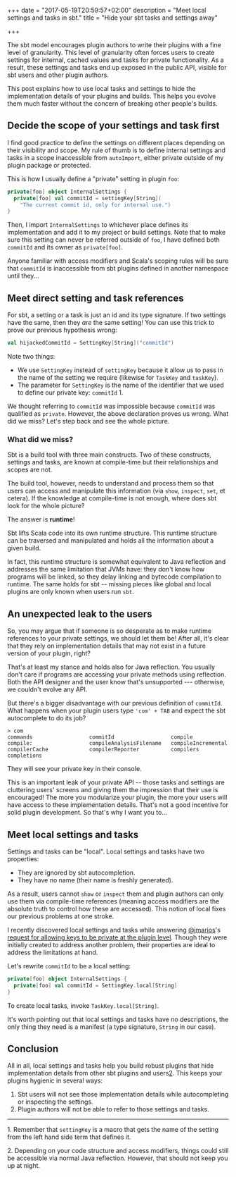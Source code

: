 +++
date = "2017-05-19T20:59:57+02:00"
description = "Meet local settings and tasks in sbt."
title = "Hide your sbt tasks and settings away"

+++

The sbt model encourages plugin authors to write their plugins with a fine level
of granularity. This level of granularity often forces users to create settings
for internal, cached values and tasks for private functionality. As a result,
these settings and tasks end up exposed in the public API, visible for sbt users
and other plugin authors.

This post explains how to use local tasks and settings to hide the
implementation details of your plugins and builds. This helps you evolve them
much faster without the concern of breaking other people's builds.

## Decide the scope of your settings and task first

I find good practice to define the settings on different places depending on
their visibility and scope. My rule of thumb is to define internal settings and
tasks in a scope inaccessible from `autoImport`, either private outside of my
plugin package or protected.

This is how I usually define a "private" setting in plugin `foo`:

```scala
private[foo] object InternalSettings {
  private[foo] val commitId = settingKey[String](
    "The current commit id, only for internal use.")
}
```

Then, I import `InternalSettings` to whichever place defines its implementation
and add it to my project or build settings. Note that to make sure this setting
can never be referred outside of `foo`, I have defined both `commitId` and its
owner as `private[foo]`.

Anyone familiar with access modifiers and Scala's scoping rules will be sure
that `commitId` is inaccessible from sbt plugins defined in another namespace
until they...

## Meet direct setting and task references

For sbt, a setting or a task is just an id and its type signature. If two
settings have the same, then they *are* the same setting! You can use this trick
to prove our previous hypothesis wrong:

```scala
val hijackedCommitId = SettingKey[String]("commitId")
```

Note two things:
  
* We use `SettingKey` instead of `settingKey` because it allow us to pass in
    the name of the setting we require (likewise for `TaskKey` and `taskKey`).
* The parameter for `SettingKey` is the name of the identifier that we used to
    define our private key: `commitId` <a rel="footnote" name="#f1">1</a>.

We thought referring to `commitId` was impossible because `commitId` was
qualified as `private`.  However, the above declaration proves us wrong. What
did we miss? Let's step back and see the whole picture.

### What did we miss?

Sbt is a build tool with three main constructs. Two of these constructs,
settings and tasks, are known at compile-time but their relationships and scopes
are not.

The build tool, however, needs to understand and process them so that users can
access and manipulate this information (via `show`, `inspect`, `set`, et
cetera). If the knowledge at compile-time is not enough, where does sbt look for
the whole picture?

The answer is **runtime**!

Sbt lifts Scala code into its own runtime structure. This runtime structure can
be traversed and manipulated and holds all the information about a given build.

In fact, this runtime structure is somewhat equivalent to Java reflection and
addresses the same limitation that JVMs have: they don't know how programs will
be linked, so they delay linking and bytecode compilation to runtime. The same
holds for sbt -- missing pieces like global and local plugins are only known
when users run `sbt`.

## An unexpected leak to the users

So, you may argue that if someone is so desperate as to make runtime references
to your private settings, we should let them be! After all, it's clear that they
rely on implementation details that may not exist in a future version of your
plugin, right?

That's at least my stance and holds also for Java reflection. You usually don't
care if programs are accessing your private methods using reflection. Both the
API designer and the user know that's unsupported --- otherwise, we couldn't
evolve any API.

But there's a bigger disadvantage with our previous definition of `commitId`.
What happens when your plugin users type `'com' + TAB` and expect the sbt
autocomplete to do its job?

```
> com
commands                  commitId                  compile                   compile:                  compileAnalysisFilename   compileIncremental        
compilerCache             compilerReporter          compilers                 completions 
```

They will see your private key in their console.

This is an important leak of your private API -- those tasks and settings are
cluttering users' screens and giving them the impression that their use is
encouraged! The more you modularize your plugin, the more your users will have
access to these implementation details.  That's not a good incentive for solid
plugin development. So that's why I want you to...

## Meet local settings and tasks

Settings and tasks can be "local". Local settings and tasks have two properties:
  
* They are ignored by sbt autocompletion.
* They have no name (their name is freshly generated).

As a result, users cannot `show` or `inspect` them and plugin authors can only
use them via compile-time references (meaning access modifiers are the absolute
truth to control how these are accessed). This notion of local fixes our
previous problems at one stroke.

I recently discovered local settings and tasks while answering
[@imarios](https://github.com/imarios)'s [request for allowing keys to be
private at the plugin level](https://github.com/sbt/sbt/issues/3192). Though
they were initially created to address another problem, their properties are
ideal to address the limitations at hand.

Let's rewrite `commitId` to be a local setting:

```scala
private[foo] object InternalSettings {
  private[foo] val commitId = SettingKey.local[String]
}
```

To create local tasks, invoke `TaskKey.local[String]`.

It's worth pointing out that local settings and tasks have no descriptions, the
only thing they need is a manifest (a type signature, `String` in our case).

## Conclusion

All in all, local settings and tasks help you build robust plugins that hide
implementation details from other sbt plugins and users<a rel='footnote' href='#f2'>2</a>.
This keeps your plugins hygienic in several ways:

1. Sbt users will not see those implementation details while autocompleting or
   inspecting the settings.
2. Plugin authors will not be able to refer to those settings and tasks.

<hr>

<a name='f1'>1.</a> Remember that `settingKey` is a macro that gets the name of
the setting from the left hand side term that defines it.

<a name='f2'>2.</a> Depending on your code structure and access modifiers,
things could still be accessible via normal Java reflection. However, that
should not keep you up at night.
